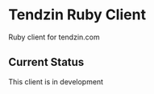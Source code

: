 # Tendzin Ruby Client

Ruby client for tendzin.com

## Current Status

This client is in development

